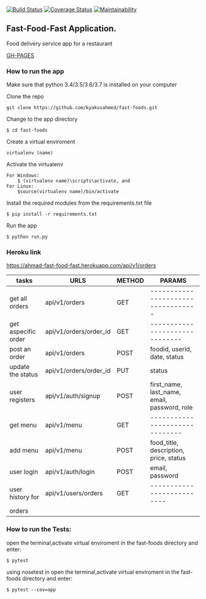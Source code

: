 [![Build Status](https://travis-ci.org/kyakusahmed/fast-foods.svg?branch=challenge-3)](https://travis-ci.org/kyakusahmed/fast-foods)
[![Coverage Status](https://coveralls.io/repos/github/kyakusahmed/fast-foods/badge.svg?branch=challenge-3)](https://coveralls.io/github/kyakusahmed/fast-foods?branch=challenge-3)
[![Maintainability](https://api.codeclimate.com/v1/badges/d0de8b9e4f09f978e53e/maintainability)](https://codeclimate.com/github/kyakusahmed/fast-foods/maintainability)

## Fast-Food-Fast Application.

Food delivery service app for a restaurant 

[GH-PAGES](https://kyakusahmed.github.io/fast-foods/UI/)

### How to run the app


Make sure that python 3.4/3.5/3.6/3.7 is installed on your computer

Clone the repo
```
git clone https://github.com/kyakusahmed/fast-foods.git
```
Change to the app directory
```
$ cd fast-foods
```
Create a virtual enviroment
```
virtualenv (name)
```
Activate the virtualenv
```
For Windows:
	$ (virtualenv name)\scripts\activate, and  	
For Linux: 
 	$source(virtualenv name)/bin/activate
```
Install the required modules from the requirements.txt file 
```
$ pip install -r requirements.txt
```
Run the app
```
$ python run.py
```

### Heroku link
https://ahmad-fast-food-fast.herokuapp.com/api/v1/orders

| tasks               |    URLS                |  METHOD  |         PARAMS                                                    | 
| ------------------- | -----------------------|----------|-------------------------------------------------------------------|
| get all orders      | api/v1/orders          |  GET     |   ----------------------------------                              |
| get aspecific order | api/v1/orders/order_id |  GET     |   ------------------------------                                  |
| post an order       | api/v1/orders          |  POST    | foodid, userid, date, status                                      | 
| update the status   | api/v1/orders/order_id |  PUT     | status                                                            |
| user registers      | api/v1/auth/signup     |  POST    | first_name, last_name, email, password, role                      |
| get menu	      | api/v1/menu            |  GET     |  ------------------------------                                   |
| add menu            | api/v1/menu            |  POST    | food_title, description, price, status                            |
| user login          | api/v1/auth/login      |  POST    | email, password                                                   |         |                     |                        |          |                                                                   |
| user history for    | api/v1/users/orders    |  GET     |  --------------------------                                       |
| orders              |                        |          |                                                                   |
	
### How to run the Tests:

 open the terminal,activate virtual enviroment in the fast-foods directory  and enter:
 ```
 $ pytest
```
 using nosetest  in open the terminal,activate virtual enviroment in the fast-foods directory and enter:
 ```
 $ pytest --cov=app
 ```

